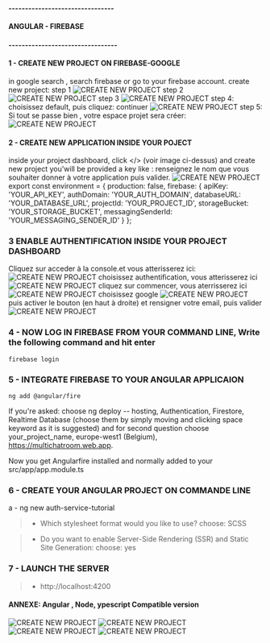 #### --------------------------------
####
####  ANGULAR - FIREBASE
####
#### ---------------------------------

#### 1 - CREATE NEW PROJECT ON FIREBASE-GOOGLE
in google search , search firebase or go to your firebase account.
create new  project:
step 1
![CREATE NEW PROJECT](./images/firebase_1.png)
step 2
![CREATE NEW PROJECT](./images/firebase_2.png)
step 3
![CREATE NEW PROJECT](images/firebase_3.png)
step 4: choisissez default, puis cliquez: continuer
![CREATE NEW PROJECT](images/firebase_4.png)
step 5: Si tout se passe bien , votre espace projet sera créer:
![CREATE NEW PROJECT](images/firebase_5.png)
#### 2 - CREATE NEW APPLICATION INSIDE YOUR POJECT
inside your project dashboard, click </> (voir image ci-dessus) and create new project
you'will be provided a key like :
renseignez le nom que vous souhaiter donner à votre application puis valider. 
![CREATE NEW PROJECT](images/firebase_6.png)
export const environment = {
  production: false,
  firebase: {
    apiKey: 'YOUR_API_KEY',
    authDomain: 'YOUR_AUTH_DOMAIN',
    databaseURL: 'YOUR_DATABASE_URL',
    projectId: 'YOUR_PROJECT_ID',
    storageBucket: 'YOUR_STORAGE_BUCKET',
    messagingSenderId: 'YOUR_MESSAGING_SENDER_ID'
  }
};

### 3 ENABLE AUTHENTIFICATION INSIDE YOUR PROJECT DASHBOARD 
Cliquez sur acceder à la console.et vous atterisserez ici: 
![CREATE NEW PROJECT](images/firebase_7.png)
choisissez authentification, vous atterisserez ici 
![CREATE NEW PROJECT](images/firebase_8.png)
cliquez sur commencer, vous aterrisserez ici
![CREATE NEW PROJECT](images/firebase_9.png)
choisissez google
![CREATE NEW PROJECT](images/firebase_10.png)
puis activer  le bouton (en haut à droite) et rensigner votre email, puis valider
![CREATE NEW PROJECT](images/firebase_11.png)
### 4 - NOW LOG IN FIREBASE FROM YOUR COMMAND LINE, Write the following command and hit enter
```
firebase login
```

### 5 - INTEGRATE FIREBASE TO YOUR ANGULAR APPLICAION
```
ng add @angular/fire
```
If you're asked: choose ng deploy -- hosting, Authentication, Firestore, Realtime Database (choose them by simply moving and clicking space keyword as it is suggested) and for  second question choose your_project_name, europe-west1 (Belgium), https://multichatroom.web.app.

Now you get Angularfire installed and normally added to your src/app/app.module.ts




### 6 - CREATE YOUR ANGULAR PROJECT ON COMMANDE LINE

a -  ng new  auth-service-tutorial

>-  Which stylesheet format would you like to use?  choose: SCSS

>- Do you want to enable Server-Side Rendering (SSR) and Static Site Generation: 
     choose: yes 


### 7 - LAUNCH THE SERVER
 >- http://localhost:4200


#### ANNEXE: Angular , Node, ypescript Compatible version

![CREATE NEW PROJECT](./images/angular_version_1.png)
![CREATE NEW PROJECT](./images/angular_version_2.png)
![CREATE NEW PROJECT](images/angular_version_3.png)
![CREATE NEW PROJECT](images/angular_version_4.png)
